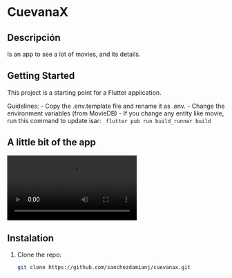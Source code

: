 # CuevanaX


## Descripción
Is an app to see a lot of movies, and its details.

## Getting Started

This project is a starting point for a Flutter application.

Guidelines:
    - Copy the .env.template file and rename it as .env.
    - Change the environment variables (from MovieDB)
    - If you change any entity like movie, run this command to update isar: ``` flutter pub run build_runner build```


## A little bit of the app

![Example of the app](example.mp4)

## Instalation

1. Clone the repo:

   ```bash
   git clone https://github.com/sanchezdamianj/cuevanax.git

